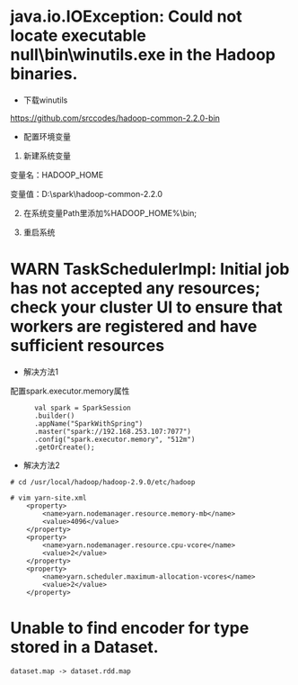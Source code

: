 #  java.io.IOException: Could not locate executable null\bin\winutils.exe in the Hadoop binaries.
- 下载winutils

https://github.com/srccodes/hadoop-common-2.2.0-bin

- 配置环境变量

1. 新建系统变量

变量名：HADOOP_HOME

变量值：D:\spark\hadoop-common-2.2.0

2. 在系统变量Path里添加%HADOOP_HOME%\bin;

3. 重启系统

# WARN TaskSchedulerImpl: Initial job has not accepted any resources; check your cluster UI to ensure that workers are registered and have sufficient resources
- 解决方法1

配置spark.executor.memory属性
```
      val spark = SparkSession
      .builder()
      .appName("SparkWithSpring")
      .master("spark://192.168.253.107:7077")
      .config("spark.executor.memory", "512m")
      .getOrCreate();
```

- 解决方法2

```
# cd /usr/local/hadoop/hadoop-2.9.0/etc/hadoop

# vim yarn-site.xml
    <property>
        <name>yarn.nodemanager.resource.memory-mb</name>
        <value>4096</value>
    </property>
    <property>
        <name>yarn.nodemanager.resource.cpu-vcore</name>
        <value>2</value>
    </property>
    <property>
        <name>yarn.scheduler.maximum-allocation-vcores</name>
        <value>2</value>
    </property>
```

# Unable to find encoder for type stored in a Dataset.
```
dataset.map -> dataset.rdd.map
```
